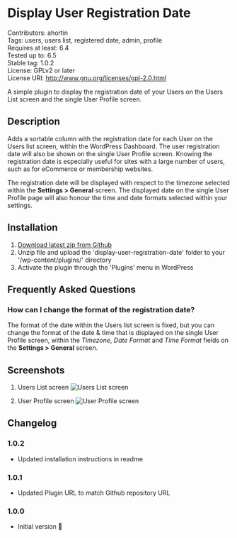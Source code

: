 # Display User Registration Date
Contributors: ahortin  
Tags: users, users list, registered date, admin, profile  
Requires at least: 6.4  
Tested up to: 6.5  
Stable tag: 1.0.2  
License: GPLv2 or later  
License URI: http://www.gnu.org/licenses/gpl-2.0.html  

A simple plugin to display the registration date of your Users on the Users List screen and the single User Profile screen.

## Description

Adds a sortable column with the registration date for each User on the Users list screen, within the WordPress Dashboard. The user registration date will also be shown on the single User Profile screen. Knowing the registration date is especially useful for sites with a large number of users, such as for eCommerce or membership websites.

The registration date will be displayed with respect to the timezone selected within the **Settings > General** screen. The displayed date on the single User Profile page will also honour the time and date formats selected within your settings.

## Installation

1. [Download latest zip from Github](https://github.com/maddisondesigns/display-user-registration-date/releases/latest)
2. Unzip file and upload the 'display-user-registration-date' folder to your '/wp-content/plugins/' directory
3. Activate the plugin through the 'Plugins' menu in WordPress


## Frequently Asked Questions

### How can I change the format of the registration date?
The format of the date within the Users list screen is fixed, but you can change the format of the date & time that is displayed on the single User Profile screen, within the *Timezone*, *Date Format* and *Time Format* fields on the **Settings > General** screen.

## Screenshots

1. Users List screen
![Users List screen](https://maddisondesigns.com/wp-content/uploads/2024/07/display-user-registration-date_screenshot-01.png "Users List screen")

2. User Profile screen
![User Profile screen](https://maddisondesigns.com/wp-content/uploads/2024/07/display-user-registration-date_screenshot-02.png "User Profile screen")

## Changelog

### 1.0.2
- Updated installation instructions in readme

### 1.0.1
- Updated Plugin URL to match Github repository URL

### 1.0.0
- Initial version 🎉
